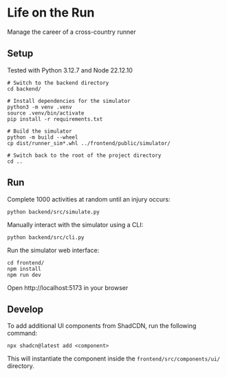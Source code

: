 # Life on the Run

Manage the career of a cross-country runner

## Setup

Tested with Python 3.12.7 and Node 22.12.10

```
# Switch to the backend directory
cd backend/

# Install dependencies for the simulator
python3 -m venv .venv
source .venv/bin/activate
pip install -r requirements.txt

# Build the simulator
python -m build --wheel
cp dist/runner_sim*.whl ../frontend/public/simulator/

# Switch back to the root of the project directory
cd ..
```

## Run

Complete 1000 activities at random until an injury occurs:

```
python backend/src/simulate.py
```

Manually interact with the simulator using a CLI:

```
python backend/src/cli.py
```

Run the simulator web interface:

```
cd frontend/
npm install
npm run dev
```

Open http://localhost:5173 in your browser

## Develop

To add additional UI components from ShadCDN, run the following command:

```
npx shadcn@latest add <component>
```

This will instantiate the component inside the `frontend/src/components/ui/` directory.